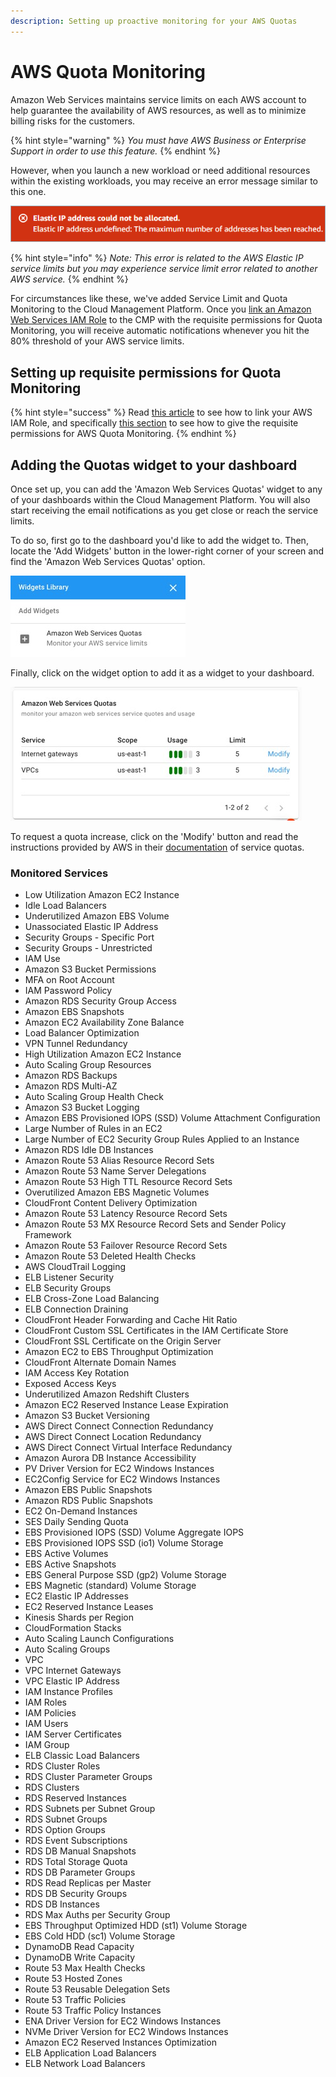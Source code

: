 ```yaml
---
description: Setting up proactive monitoring for your AWS Quotas
---
```


# AWS Quota Monitoring

Amazon Web Services maintains service limits on each AWS account to help guarantee the availability of AWS resources, as well as to minimize billing risks for the customers.

{% hint style="warning" %}
_You must have AWS Business or Enterprise Support in order to use this feature._
{% endhint %}

However, when you launch a new workload or need additional resources within the existing workloads, you may receive an error message similar to this one.

!["Elastic IP address could not be allocated."](../.gitbook/assets/elastic-ip.png)

{% hint style="info" %}
_Note: This error is related to the AWS Elastic IP service limits but you may experience service limit error related to another AWS service._
{% endhint %}

For circumstances like these, we've added Service Limit and Quota Monitoring to the Cloud Management Platform. Once you [link an Amazon Web Services IAM Role](link-account.md) to the CMP with the requisite permissions for Quota Monitoring, you will receive automatic notifications whenever you hit the 80% threshold of your AWS service limits.

## Setting up requisite permissions for Quota Monitoring

{% hint style="success" %}
Read [this article](link-account.md) to see how to link your AWS IAM Role, and specifically [this section](https://help.doit-intl.com/amazon-web-services/add-your-amazon-web-services-iam-role#quota-monitoring) to see how to give the requisite permissions for AWS Quota Monitoring.
{% endhint %}

## Adding the Quotas widget to your dashboard

Once set up, you can add the 'Amazon Web Services Quotas' widget to any of your dashboards within the Cloud Management Platform. You will also start receiving the email notifications as you get close or reach the service limits.

To do so, first go to the dashboard you'd like to add the widget to. Then, locate the 'Add Widgets' button in the lower-right corner of your screen and find the 'Amazon Web Services Quotas' option.

![A screenshot of the _Amazon Web Services Quotas_ option](../.gitbook/assets/addwidgetawsquotas.jpg)

Finally, click on the widget option to add it as a widget to your dashboard.

![A screenshot of the quotas widget](../.gitbook/assets/awsquotaswidget.jpg)

To request a quota increase, click on the 'Modify' button and read the instructions provided by AWS in their [documentation](https://docs.aws.amazon.com/servicequotas/latest/userguide/request-quota-increase.html) of service quotas.

### Monitored Services

* Low Utilization Amazon EC2 Instance
* Idle Load Balancers
* Underutilized Amazon EBS Volume
* Unassociated Elastic IP Address
* Security Groups - Specific Port
* Security Groups - Unrestricted
* IAM Use
* Amazon S3 Bucket Permissions
* MFA on Root Account
* IAM Password Policy
* Amazon RDS Security Group Access
* Amazon EBS Snapshots
* Amazon EC2 Availability Zone Balance
* Load Balancer Optimization
* VPN Tunnel Redundancy
* High Utilization Amazon EC2 Instance
* Auto Scaling Group Resources
* Amazon RDS Backups
* Amazon RDS Multi-AZ
* Auto Scaling Group Health Check
* Amazon S3 Bucket Logging
* Amazon EBS Provisioned IOPS (SSD) Volume Attachment Configuration
* Large Number of Rules in an EC2
* Large Number of EC2 Security Group Rules Applied to an Instance
* Amazon RDS Idle DB Instances
* Amazon Route 53 Alias Resource Record Sets
* Amazon Route 53 Name Server Delegations
* Amazon Route 53 High TTL Resource Record Sets
* Overutilized Amazon EBS Magnetic Volumes
* CloudFront Content Delivery Optimization
* Amazon Route 53 Latency Resource Record Sets
* Amazon Route 53 MX Resource Record Sets and Sender Policy Framework
* Amazon Route 53 Failover Resource Record Sets
* Amazon Route 53 Deleted Health Checks
* AWS CloudTrail Logging
* ELB Listener Security
* ELB Security Groups
* ELB Cross-Zone Load Balancing
* ELB Connection Draining
* CloudFront Header Forwarding and Cache Hit Ratio
* CloudFront Custom SSL Certificates in the IAM Certificate Store
* CloudFront SSL Certificate on the Origin Server
* Amazon EC2 to EBS Throughput Optimization
* CloudFront Alternate Domain Names
* IAM Access Key Rotation
* Exposed Access Keys
* Underutilized Amazon Redshift Clusters
* Amazon EC2 Reserved Instance Lease Expiration
* Amazon S3 Bucket Versioning
* AWS Direct Connect Connection Redundancy
* AWS Direct Connect Location Redundancy
* AWS Direct Connect Virtual Interface Redundancy
* Amazon Aurora DB Instance Accessibility
* PV Driver Version for EC2 Windows Instances
* EC2Config Service for EC2 Windows Instances
* Amazon EBS Public Snapshots
* Amazon RDS Public Snapshots
* EC2 On-Demand Instances
* SES Daily Sending Quota
* EBS Provisioned IOPS (SSD) Volume Aggregate IOPS
* EBS Provisioned IOPS SSD (io1) Volume Storage
* EBS Active Volumes
* EBS Active Snapshots
* EBS General Purpose SSD (gp2) Volume Storage
* EBS Magnetic (standard) Volume Storage
* EC2 Elastic IP Addresses
* EC2 Reserved Instance Leases
* Kinesis Shards per Region
* CloudFormation Stacks
* Auto Scaling Launch Configurations
* Auto Scaling Groups
* VPC
* VPC Internet Gateways
* VPC Elastic IP Address
* IAM Instance Profiles
* IAM Roles
* IAM Policies
* IAM Users
* IAM Server Certificates
* IAM Group
* ELB Classic Load Balancers
* RDS Cluster Roles
* RDS Cluster Parameter Groups
* RDS Clusters
* RDS Reserved Instances
* RDS Subnets per Subnet Group
* RDS Subnet Groups
* RDS Option Groups
* RDS Event Subscriptions
* RDS DB Manual Snapshots
* RDS Total Storage Quota
* RDS DB Parameter Groups
* RDS Read Replicas per Master
* RDS DB Security Groups
* RDS DB Instances
* RDS Max Auths per Security Group
* EBS Throughput Optimized HDD (st1) Volume Storage
* EBS Cold HDD (sc1) Volume Storage
* DynamoDB Read Capacity
* DynamoDB Write Capacity
* Route 53 Max Health Checks
* Route 53 Hosted Zones
* Route 53 Reusable Delegation Sets
* Route 53 Traffic Policies
* Route 53 Traffic Policy Instances
* ENA Driver Version for EC2 Windows Instances
* NVMe Driver Version for EC2 Windows Instances
* Amazon EC2 Reserved Instances Optimization
* ELB Application Load Balancers
* ELB Network Load Balancers
